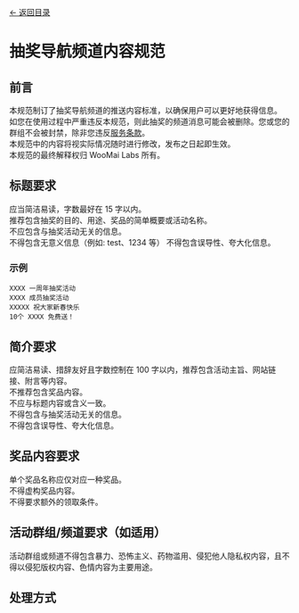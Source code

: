 [<- 返回目录](index.md)

# 抽奖导航频道内容规范

## 前言

本规范制订了抽奖导航频道的推送内容标准，以确保用户可以更好地获得信息。<br>
如您在使用过程中严重违反本规范，则此抽奖的频道消息可能会被删除。您或您的群组不会被封禁，除非您违反[服务条款](./tos.md)。<br>
本规范中的内容将视实际情况随时进行修改，发布之日起即生效。<br>
本规范的最终解释权归 WooMai Labs 所有。

## 标题要求

应当简洁易读，字数最好在 15 字以内。<br>
推荐包含抽奖的目的、用途、奖品的简单概要或活动名称。<br>
不应包含与抽奖活动无关的信息。<br>
不得包含无意义信息（例如: test、1234 等）
不得包含误导性、夸大化信息。<br>

### 示例

``` 
XXXX 一周年抽奖活动
XXXX 成员抽奖活动
XXXXX 祝大家新春快乐
10个 XXXX 免费送！
```

## 简介要求

应简洁易读、措辞友好且字数控制在 100 字以内，推荐包含活动主旨、网站链接、附言等内容。<br>
不推荐包含奖品内容。<br>
不应与标题内容或含义一致。<br>
不得包含与抽奖活动无关的信息。<br>
不得包含误导性、夸大化信息。<br>
 
## 奖品内容要求

单个奖品名称应仅对应一种奖品。<br>
不得虚构奖品内容。<br>
不得要求额外的领取条件。<br>

## 活动群组/频道要求（如适用）

活动群组或频道不得包含暴力、恐怖主义、药物滥用、侵犯他人隐私权内容，且不得以侵犯版权内容、色情内容为主要用途。<br>

## 处理方式


